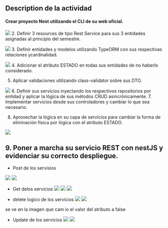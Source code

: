 
## Description de la actividad 



#### Crear proyecto Nest utilizando el CLI de su web oficial.

![](./img/p1.png)
2. Definir 3 resources de tipo Rest Service para sus 3 entidades asignadas al principio del semestre.

![](./img/p4.png)
3. Definir entidades y modelos utilizando TypeORM con sus respectivas relaciones ycardinalidad.


![](./img/p5.png)
4. Adicionar el atributo ESTADO en todas sus entidades de no haberlo considerado.

5. Aplicar validaciones utilizando class-validator sobre sus DTO.

![](./img/p18.png)
6. Definir sus servicios inyectando los respectivos repositorios por entidad y aplicar la
lógica de sus métodos CRUD asincrónicamente.
7. Implementar servicios desde sus controladores y cambiar lo que sea necesario.


8. Aprovechar la lógica en su capa de servicios para cambiar la forma de eliminación física
por lógica con el atributo ESTADO.

![](./img/p6.png)
## 9. Poner a marcha su servicio REST con nestJS y evidenciar su correcto despliegue.

- Post de los servisios 

![](./img/p7.png)
![](./img/p14.png)

- Get delos servicios 
![](./img/p8.png)
![](./img/p12.png)
![](./img/p15.png)

- delete logico de los servicios
![](./img/p10.png)
![](./img/p16.png)

se ve en la imagen que cam io el valor del atributo a false 

- Update de los servicios
![](./img/p13.png)
![](./img/p17.png)




